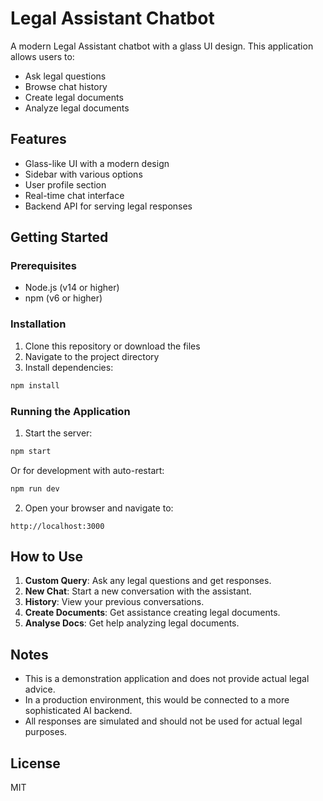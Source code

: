 # Legal Assistant Chatbot

A modern Legal Assistant chatbot with a glass UI design. This application allows users to:
- Ask legal questions
- Browse chat history
- Create legal documents
- Analyze legal documents

## Features

- Glass-like UI with a modern design
- Sidebar with various options
- User profile section
- Real-time chat interface
- Backend API for serving legal responses

## Getting Started

### Prerequisites

- Node.js (v14 or higher)
- npm (v6 or higher)

### Installation

1. Clone this repository or download the files
2. Navigate to the project directory
3. Install dependencies:

```bash
npm install
```

### Running the Application

1. Start the server:

```bash
npm start
```

Or for development with auto-restart:

```bash
npm run dev
```

2. Open your browser and navigate to:

```
http://localhost:3000
```

## How to Use

1. **Custom Query**: Ask any legal questions and get responses.
2. **New Chat**: Start a new conversation with the assistant.
3. **History**: View your previous conversations.
4. **Create Documents**: Get assistance creating legal documents.
5. **Analyse Docs**: Get help analyzing legal documents.

## Notes

- This is a demonstration application and does not provide actual legal advice.
- In a production environment, this would be connected to a more sophisticated AI backend.
- All responses are simulated and should not be used for actual legal purposes.

## License

MIT 